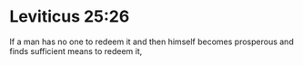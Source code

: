 # Leviticus 25:26

If a man has no one to redeem it and then himself becomes prosperous and finds sufficient means to redeem it,

